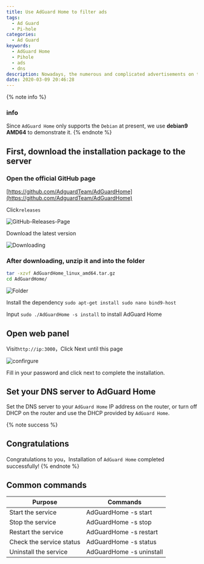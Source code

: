 ```yaml
---
title: Use AdGuard Home to filter ads
tags:
  - Ad Guard
  - Pi-hole
categories:
  - Ad Guard
keywords:
  - AdGuard Home
  - Pihole
  - ads
  - dns
description: Nowadays, the numerous and complicated advertisements on the Internet seriously disturb our pleasure when surfing the Internet. Why not install AdGuard Home to filter the advertisements at home?
date: 2020-03-09 20:46:28
---
```


{% note info %}
### info
Since `AdGuard Home` only supports the `Debian` at present, we use  **debian9 AMD64** to demonstrate it.
{% endnote %}

## First, download the installation package to the server
### Open the official GitHub page
[https://github.com/AdguardTeam/AdGuardHome](https://github.com/AdguardTeam/AdGuardHome)

Click`releases`

![GitHub-Releases-Page](https://cdn.bmyjacks.io/img/20200309194654.png?x-oss-process=style/style)

Download the latest version

![Downloading](https://cdn.bmyjacks.io/img/20200309194854.png?x-oss-process=style/style)

### After downloading, unzip it and into the folder
```bash
tar -xzvf AdGuardHome_linux_amd64.tar.gz
cd AdGuardHome/
```

![Folder](https://cdn.bmyjacks.io/img/20200309201502.png?x-oss-process=style/style)

Install the dependency `sudo apt-get install sudo nano bind9-host`

Input `sudo ./AdGuardHome -s install` to install AdGuard Home

## Open web panel
Visit`http://ip:3000`，Click Next until this page

![confirgure](https://cdn.bmyjacks.io/img/20200309202015.png?x-oss-process=style/style)

Fill in your password and click next to complete the installation.

## Set your DNS server to AdGuard Home
Set the DNS server to your `AdGuard Home` IP address on the router, or turn off DHCP on the router and use the DHCP provided by `AdGuard Home`.

{% note success %}
## Congratulations
Congratulations to you，Installation of `AdGuard Home` completed successfully!
{% endnote %}

## Common commands
| Purpose                  | Commands                 |
| ------------------------ | ------------------------ |
| Start the service        | AdGuardHome -s start     |
| Stop the service         | AdGuardHome -s stop      |
| Restart the service      | AdGuardHome -s restart   |
| Check the service status | AdGuardHome -s status    |
| Uninstall the service    | AdGuardHome -s uninstall |
